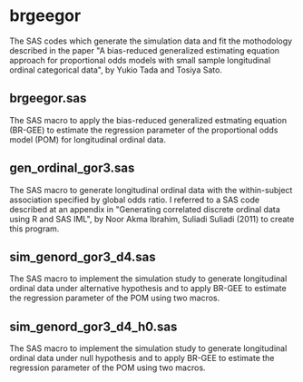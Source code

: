 # brgeegor
The SAS codes which generate the simulation data and fit the mothodology described in the paper "A bias-reduced generalized estimating equation approach for proportional odds models with small sample longitudinal ordinal categorical data", by Yukio Tada and Tosiya Sato. 

## brgeegor.sas
The SAS macro to apply the bias-reduced generalized estmating equation (BR-GEE) to estimate the regression parameter of the proportional odds model (POM) for longitudinal ordinal data.  

## gen_ordinal_gor3.sas
The SAS macro to generate longitudinal ordinal data with the within-subject association specified by global odds ratio. I referred to a SAS code described at an appendix in "Generating correlated discrete ordinal data using R and SAS IML", by Noor Akma Ibrahim, Suliadi Suliadi (2011) to create this program. 

## sim_genord_gor3_d4.sas
The SAS macro to implement the simulation study to generate longitudinal ordinal data under alternative hypothesis and to apply BR-GEE to estimate the regression parameter of the POM using two macros.  

## sim_genord_gor3_d4_h0.sas
The SAS macro to implement the simulation study to generate longitudinal ordinal data under null hypothesis and to apply BR-GEE to estimate the regression parameter of the POM using two macros.  
